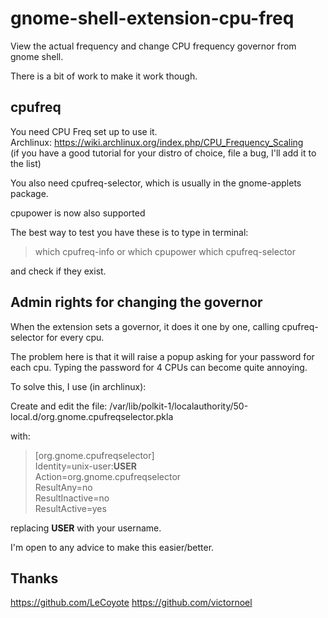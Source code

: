 gnome-shell-extension-cpu-freq
==============================

View the actual frequency and change CPU frequency governor from gnome shell.

There is a bit of work to make it work though.

cpufreq
-------

You need CPU Freq set up to use it.  
Archlinux: https://wiki.archlinux.org/index.php/CPU_Frequency_Scaling  
(if you have a good tutorial for your distro of choice, file a bug, I'll add it to the list)  

You also need cpufreq-selector, which is usually in the gnome-applets package.

cpupower is now also supported

The best way to test you have these is to type in terminal:
> which cpufreq-info
or
> which cpupower
> which cpufreq-selector  

and check if they exist.


Admin rights for changing the governor
--------------------------------------

When the extension sets a governor, it does it one by one, calling cpufreq-selector for every cpu.

The problem here is that it will raise a popup asking for your password for each cpu. Typing the password for 4 CPUs can become quite annoying.

To solve this, I use (in archlinux):

Create and edit the file: /var/lib/polkit-1/localauthority/50-local.d/org.gnome.cpufreqselector.pkla

with:

> [org.gnome.cpufreqselector]  
> Identity=unix-user:**USER**  
> Action=org.gnome.cpufreqselector  
> ResultAny=no  
> ResultInactive=no  
> ResultActive=yes  

replacing **USER** with your username.



I'm open to any advice to make this easier/better.

Thanks
------
https://github.com/LeCoyote
https://github.com/victornoel
